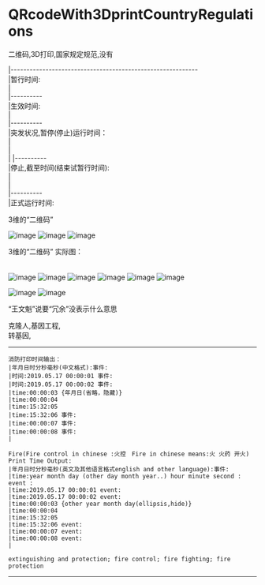 # QRcodeWith3DprintCountryRegulations
二维码,3D打印,国家规定规范,没有

|-----------------------------------------------------------     </br>
|暂行时间:                                                        </br>
|                                                               
|----------                                                      </br>
|生效时间:                                                        </br>
|                                                                 
|----------                                                      </br>
|突发状况,暂停(停止)运行时间：                                      </br>
|                                                                 
|                       
|
|----------                                                       </br>
|停止,截至时间(结束试暂行时间):                                     </br>
|                                                                 </br>
|                                                                 </br>
|----------                                                       </br>
|正式运行时间:                                                      </br>


3维的“二维码”                                                        </br>

![image](https://github.com/PhoneDeveloperExplore/QRcodeWith3DprintCountryRegulations/blob/master/QRcode1.PNG)
![image](https://github.com/PhoneDeveloperExplore/QRcodeWith3DprintCountryRegulations/blob/master/QRcode2.PNG)
![image](https://github.com/qizhoward/PhoneDeveloperExplore/QRcodeWith3DprintCountryRegulations/blob/master/QRcode3.PNG)


3维的“二维码” 实际图：　　　　　　　　　　　　　　　　　　　　　　　　　 </br>　　　


![image](https://github.com/PhoneDeveloperExplore/QRcodeWith3DprintCountryRegulations/blob/master/QRcodeSJ1.PNG)
![image](https://github.com/PhoneDeveloperExplore/QRcodeWith3DprintCountryRegulations/blob/master/QRcodeSJ2.PNG)
![image](https://github.com/PhoneDeveloperExplore/QRcodeWith3DprintCountryRegulations/blob/master/QRcodeSJ3.PNG)
![image](https://github.com/PhoneDeveloperExplore/QRcodeWith3DprintCountryRegulations/blob/master/QRcodeSJ4.PNG)
![image](https://github.com/PhoneDeveloperExplore/QRcodeWith3DprintCountryRegulations/blob/master/QRcodeSJ5.PNG)
![image](https://github.com/PhoneDeveloperExplore/QRcodeWith3DprintCountryRegulations/blob/master/QRcodeSJ6.PNG)

![image](https://github.com/PhoneDeveloperExplore/QRcodeWith3DprintCountryRegulations/blob/master/二维码实际1.PNG)
![image](https://github.com/PhoneDeveloperExplore/QRcodeWith3DprintCountryRegulations/blob/master/二维码实际2.PNG)




“王文魁”说要“冗余”没表示什么意思                                     </br>

克隆人,基因工程,                                                    </br>
转基因,                                                            </br>


----------

    消防打印时间输出：                              
    |年月日时分秒毫秒(中文格式):事件:　                
    |时间:2019.05.17 00:00:01 事件:
    |时间:2019.05.17 00:00:02 事件:
    |time:00:00:03 {年月日(省略，隐藏)}
    |time:00:00:04 
    |time:15:32:05 
    |time:15:32:06 事件:
    |time:00:00:07 事件:
    |time:00:00:08 事件:
    |
    
    Fire(Fire control in chinese :火控　Fire in chinese means:火 火药 开火) Print Time Output:
    |年月日时分秒毫秒(英文及其他语言格式english and other language):事件:
    |time:year month day (other day month year..) hour minute second : event :
    |time:2019.05.17 00:00:01 event:
    |time:2019.05.17 00:00:02 event:
    |time:00:00:03 {other year month day(ellipsis,hide)}
    |time:00:00:04
    |time:15:32:05
    |time:15:32:06 event:
    |time:00:00:07 event:
    |time:00:00:08 event:
    |
    
    extinguishing and protection; fire control; fire fighting; fire protection
    
----------    






